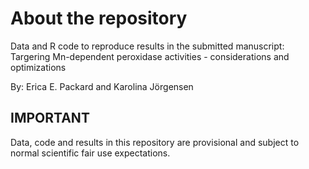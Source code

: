 # About the repository

Data and R code to reproduce results in the submitted manuscript: \
Targering Mn-dependent peroxidase activities - considerations and optimizations

By: Erica E. Packard and Karolina Jörgensen

## IMPORTANT 

Data, code and results in this repository are provisional and subject to normal scientific fair use expectations.
